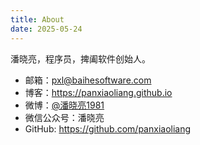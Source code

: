 ```yaml
---
title: About
date: 2025-05-24
---
```


潘晓亮，程序员，捭阖软件创始人。

- 邮箱：<pxl@baihesoftware.com>
- 博客：<https://panxiaoliang.github.io>
- 微博：[@潘晓亮1981](https://weibo.com/panxiaoliang1981)
- 微信公众号：潘晓亮
- GitHub: <https://github.com/panxiaoliang>